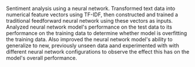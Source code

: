 Sentiment analysis using a neural network.
Transformed text data into numerical feature vectors using TF-IDF, then constructed and trained a traditional feedforward neural network using these vectors as inputs. 
Analyzed  neural network model's performance on the test data to its performance on the training data to determine whether model is overfitting the training data.
Also improved the neural network model's ability to generalize to new, previously unseen data aand experimented with with different neural network configurations 
to observe the effect this has on the model's overall performance. 

